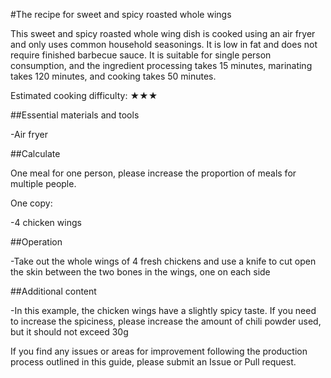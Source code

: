 #The recipe for sweet and spicy roasted whole wings

This sweet and spicy roasted whole wing dish is cooked using an air fryer and only uses common household seasonings. It is low in fat and does not require finished barbecue sauce. It is suitable for single person consumption, and the ingredient processing takes 15 minutes, marinating takes 120 minutes, and cooking takes 50 minutes.

Estimated cooking difficulty: ★★★

##Essential materials and tools

-Air fryer

##Calculate

One meal for one person, please increase the proportion of meals for multiple people.

One copy:

-4 chicken wings

##Operation

-Take out the whole wings of 4 fresh chickens and use a knife to cut open the skin between the two bones in the wings, one on each side

##Additional content

-In this example, the chicken wings have a slightly spicy taste. If you need to increase the spiciness, please increase the amount of chili powder used, but it should not exceed 30g

If you find any issues or areas for improvement following the production process outlined in this guide, please submit an Issue or Pull request.